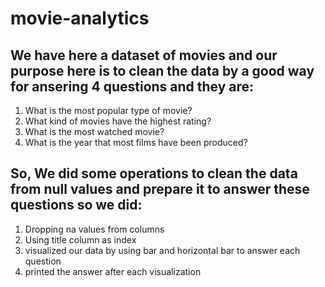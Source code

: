 # movie-analytics
<h2>We have here a dataset of movies and our purpose here is to clean the data by a good way for ansering 4 questions and they are: </h2>
<ol>
<li> What is the most popular type of movie?</li>
<li> What kind of movies have the highest rating?</li>
<li> What is the most watched movie?</li>
<li> What is the year that most films have been produced?</li>
</ol>
<h2>So, We did some operations to clean the data from null values and prepare it to answer these questions so we did: </h2>
<ol>
<li> Dropping na values from columns </li>
<li> Using title column as index</li>
<li> visualized our data by using bar and horizontal bar to answer each question</li>
<li> printed the answer after each visualization</li>
</ol>
